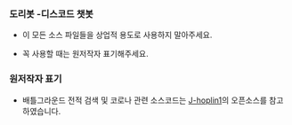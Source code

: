 ### 도리봇 -디스코드 챗봇

* 이 모든 소스 파일들을 상업적 용도로 사용하지 말아주세요.

* 꼭 사용할 때는 원저작자 표기해주세요.

### 원저작자 표기
* 배틀그라운드 전적 검색 및 코로나 관련 소스코드는 <a href="https://github.com/J-hoplin1/Covid19-Information-bot">J-hoplin1</a>의 오픈소스를 참고하였습니다.

